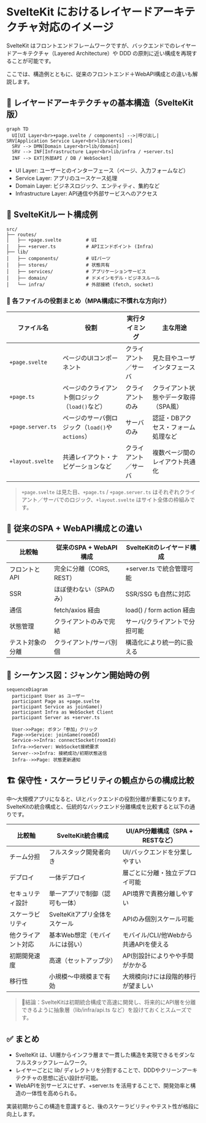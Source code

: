 # SvelteKit におけるレイヤードアーキテクチャ対応のイメージ

SvelteKit はフロントエンドフレームワークですが、バックエンドでのレイヤードアーキテクチャ（Layered Architecture）や DDD の原則に近い構成を再現することが可能です。

ここでは、構造例とともに、従来のフロントエンド＋WebAPI構成との違いも解説します。

## 🧱 レイヤードアーキテクチャの基本構造（SvelteKit版）

```mermaid
graph TD
  UI[UI Layer<br>+page.svelte / components] -->|呼び出し| SRV[Application Service Layer<br>lib/services]
  SRV --> DMN[Domain Layer<br>lib/domain]
  SRV --> INF[Infrastructure Layer<br>lib/infra / +server.ts]
  INF --> EXT[外部API / DB / WebSocket]
```

- UI Layer: ユーザーとのインターフェース（ページ、入力フォームなど）
- Service Layer: アプリのユースケース処理
- Domain Layer: ビジネスロジック、エンティティ、集約など
- Infrastructure Layer: API通信や外部サービスへのアクセス

## 🧭 SvelteKitルート構成例

```
src/
├── routes/
│   ├── +page.svelte         # UI
│   ├── +server.ts           # APIエンドポイント (Infra)
├── lib/
│   ├── components/          # UIパーツ
│   ├── stores/              # 状態共有
│   ├── services/            # アプリケーションサービス
│   ├── domain/              # ドメインモデル・ビジネスルール
│   └── infra/               # 外部接続 (fetch, socket)
```

### 📂 各ファイルの役割まとめ（MPA構成に不慣れな方向け）

| ファイル名 | 役割 | 実行タイミング | 主な用途 |
|------------|------|----------------|----------|
| `+page.svelte` | ページのUIコンポーネント | クライアント／サーバ | 見た目やユーザインタフェース |
| `+page.ts` | ページのクライアント側ロジック（`load()`など） | クライアントのみ | クライアント状態やデータ取得（SPA風） |
| `+page.server.ts` | ページのサーバ側ロジック（`load()`や `actions`） | サーバのみ | 認証・DBアクセス・フォーム処理など |
| `+layout.svelte` | 共通レイアウト・ナビゲーションなど | クライアント／サーバ | 複数ページ間のレイアウト共通化 |

> `+page.svelte` は見た目、`+page.ts` / `+page.server.ts` はそれぞれクライアント／サーバでのロジック、`+layout.svelte` はサイト全体の枠組みです。

## 🔁 従来のSPA + WebAPI構成との違い

|比較軸|従来のSPA + WebAPI構成|SvelteKitのレイヤード構成|
|---|---|---|
|フロントとAPI|完全に分離（CORS, REST）|+server.ts で統合管理可能|
|SSR|ほぼ使わない（SPAのみ）|SSR/SSG も自然に対応|
|通信|fetch/axios 経由|load() / form action 経由|
|状態管理|クライアントのみで完結|サーバ/クライアントで分担可能|
|テスト対象の分離|クライアント/サーバ別個|構造化により統一的に扱える|


## 📡 シーケンス図：ジャンケン開始時の例

```mermaid
sequenceDiagram
  participant User as ユーザー
  participant Page as +page.svelte
  participant Service as joinGame()
  participant Infra as WebSocket Client
  participant Server as +server.ts

  User->>Page: ボタン「参加」クリック
  Page->>Service: joinGame(roomId)
  Service->>Infra: connectSocket(roomId)
  Infra->>Server: WebSocket接続要求
  Server-->>Infra: 接続成功/初期状態送信
  Infra-->>Page: 状態更新通知
```

## 🏗 保守性・スケーラビリティの観点からの構成比較

中〜大規模アプリになると、UIとバックエンドの役割分離が重要になります。SvelteKitの統合構成と、伝統的なバックエンド分離構成を比較すると以下の通りです。

| 比較軸 | SvelteKit統合構成 | UI/API分離構成（SPA + RESTなど） |
|--------|-------------------|------------------------------|
| チーム分担 | フルスタック開発者向き | UI/バックエンドを分業しやすい |
| デプロイ | 一体デプロイ | 層ごとに分離・独立デプロイ可能 |
| セキュリティ設計 | 単一アプリで制御（認可も一体） | API境界で責務分離しやすい |
| スケーラビリティ | SvelteKitアプリ全体をスケール | APIのみ個別スケール可能 |
| 他クライアント対応 | 基本Web想定（モバイルには弱い） | モバイル/CLI/他Webから共通APIを使える |
| 初期開発速度 | 高速（セットアップ少） | API別設計によりやや手間がかかる |
| 移行性 | 小規模〜中規模まで有効 | 大規模向けには段階的移行が望ましい |

> 🚩結論：SvelteKitは初期統合構成で高速に開発し、将来的にAPI層を分離できるように抽象層（lib/infra/api.ts など）を設けておくとスムーズです。

## ✅ まとめ
- SvelteKit は、UI層からインフラ層まで一貫した構造を実現できるモダンなフルスタックフレームワーク。
- レイヤーごとに lib/ ディレクトリを分割することで、DDDやクリーンアーキテクチャの思想に近い設計が可能。
- WebAPIを別サービスにせず、+server.ts を活用することで、開発効率と構造の一体性を高められる。

実装初期からこの構造を意識すると、後のスケーラビリティやテスト性が格段に向上します。